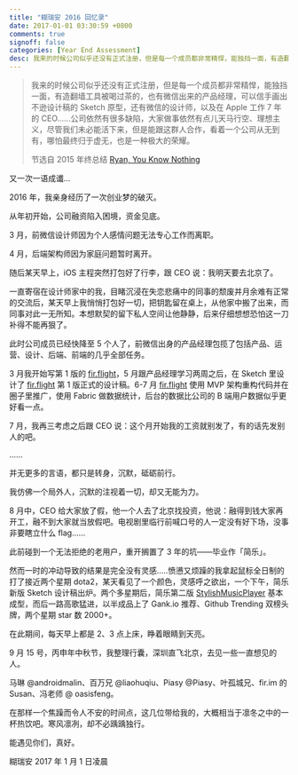 ```yaml
---
title: "糊瑞安 2016 回忆录"
date: 2017-01-01 03:30:59 +0800
comments: true
signoff: false
categories: [Year End Assessment]
desc: 我来的时候公司似乎还没有正式注册，但是每一个成员都非常精悍，能独挡一面，有造翻墙工具被喝过茶的，也有微信出来的产品经理，可以信手画出不逊设计稿的 Sketch 原型，还有微信的设计师，以及在 Apple 工作 7 年的 CEO......公司依然有很多缺陷，大家做事依然有点儿天马行空、理想主义，尽管我们未必能活下来，但是能跟这群人合作，看着一个公司从无到有，哪怕最终归于虚无，也是一种极大的荣耀。
---
```


> 我来的时候公司似乎还没有正式注册，但是每一个成员都非常精悍，能独挡一面，有造翻墙工具被喝过茶的，也有微信出来的产品经理，可以信手画出不逊设计稿的 Sketch 原型，还有微信的设计师，以及在 Apple 工作 7 年的 CEO......公司依然有很多缺陷，大家做事依然有点儿天马行空、理想主义，尽管我们未必能活下来，但是能跟这群人合作，看着一个公司从无到有，哪怕最终归于虚无，也是一种极大的荣耀。
>
> 节选自 2015 年终总结 [Ryan, You Know Nothing](/blog/2015/12/23/ryan/) 

又一次一语成谶...

2016 年，我亲身经历了一次创业梦的破灭。

从年初开始，公司融资陷入困境，资金见底。

3 月，前微信设计师因为个人感情问题无法专心工作而离职。

4 月，后端架构师因为家庭问题暂时离开。

随后某天早上，iOS 主程突然打包好了行李，跟 CEO 说：我明天要去北京了。

一直寄宿在设计师家中的我，目睹沉浸在失恋悲痛中的同事的颓废并月余难有正常的交流后，某天早上我悄悄打包好一切，把钥匙留在桌上，从他家中搬了出来，而同事对此一无所知。本想默契的留下私人空间让他静静，后来仔细想想恐怕这一刀补得不能再狠了。

此时公司成员已经快降至 5 个人了，前微信出身的产品经理包揽了包括产品、运营、设计、后端、前端的几乎全部任务。

3 月我开始写第 1 版的 [fir.flight](http://github.com/ryanhoo/fir.flight)，5 月跟产品经理学习两周之后，在 Sketch 里设计了 [fir.flight](http://github.com/ryanhoo/fir.flight) 第 1 版正式的设计稿。6-7 月 [fir.flight](http://github.com/ryanhoo/fir.flight) 使用 MVP 架构重构代码并在圈子里推广，使用 Fabric 做数据统计，后台的数据比公司的 B 端用户数据似乎更好看一点。

7 月，我再三考虑之后跟 CEO 说：这个月开始我的工资就别发了，有的话先发别人的吧。

......

并无更多的言语，都只是转身，沉默，砥砺前行。

我仿佛一个局外人，沉默的注视着一切，却又无能为力。

8 月中，CEO 给大家放了假，他一个人去了北京找投资，他说：融得到钱大家再开工，融不到大家就当放假吧。电视剧里临行前喊口号的人一定没有好下场，没事非要瞎立什么 flag......

此前碰到一个无法拒绝的老用户，重开搁置了 3 年的坑——毕业作「简乐」。

然而一时的冲动导致的结果是完全没有灵感.....愤懑又烦躁的我拿起鼠标全日制的打了接近两个星期 dota2，某天看见了一个颜色，灵感呼之欲出，一个下午，简乐新版 Sketch 设计稿出炉。两个多星期后，简乐第二版 [StylishMusicPlayer](https://github.com/ryanhoo/StylishMusicPlayer) 基本成型，而后一路高歌猛进，以半成品上了 Gank.io 推荐、Github Trending 双榜头牌，两个星期 star 数 2000+。

在此期间，每天早上都是 2、3 点上床，睁着眼睛到天亮。

9 月 15 号，丙申年中秋节，我整理行囊，深圳直飞北京，去见一些一直想见的人。

马琳 @androidmalin、百万兄 @liaohuqiu、Piasy @Piasy、叶孤城兄、fir.im 的 Susan、冯老师 @ oasisfeng。

在那样一个焦躁而令人不安的时间点，这几位带给我的，大概相当于凛冬之中的一杯热饮吧。寒风凛冽，却不必踽踽独行。

能遇见你们，真好。

糊瑞安
2017 年 1 月 1 日凌晨